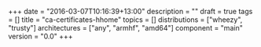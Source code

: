 +++
date = "2016-03-07T10:16:39+13:00"
description = ""
draft = true
tags = []
title = "ca-certificates-hhome"
topics = []
distributions = ["wheezy", "trusty"]
architectures = ["any", "armhf", "amd64"]
component = "main"
version = "0.0"
+++

